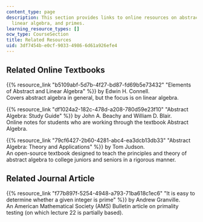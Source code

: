 ```yaml
---
content_type: page
description: This section provides links to online resources on abstract algebra,
  linear algebra, and primes.
learning_resource_types: []
ocw_type: CourseSection
title: Related Resources
uid: 3df7454b-e0cf-9033-4986-6d61a926efe4
---
```


Related Online Textbooks
------------------------

{{% resource_link "b5109abf-5d7b-4f27-bd87-fd69b5e73432" "Elements of Abstract and Linear Algebra" %}} by Edwin H. Connell.  
Covers abstract algebra in general, but the focus is on linear algebra.

{{% resource_link "df1024a2-182c-478d-a208-780d59e23f10" "Abstract Algebra: Study Guide" %}} by John A. Beachy and William D. Blair.  
Online notes for students who are working through the textbook Abstract Algebra.

{{% resource_link "79cf6427-2b60-4281-abc4-ea3dcb13db33" "Abstract Algebra: Theory and Applications" %}} by Tom Judson.  
An open-source textbook designed to teach the principles and theory of abstract algebra to college juniors and seniors in a rigorous manner.

Related Journal Article
-----------------------

{{% resource_link "f77b897f-5254-4948-a793-71ba618c1ec6" "It is easy to determine whether a given integer is prime" %}} by Andrew Granville.  
An American Mathematical Society (AMS) Bulletin article on primality testing (on which lecture 22 is partially based).